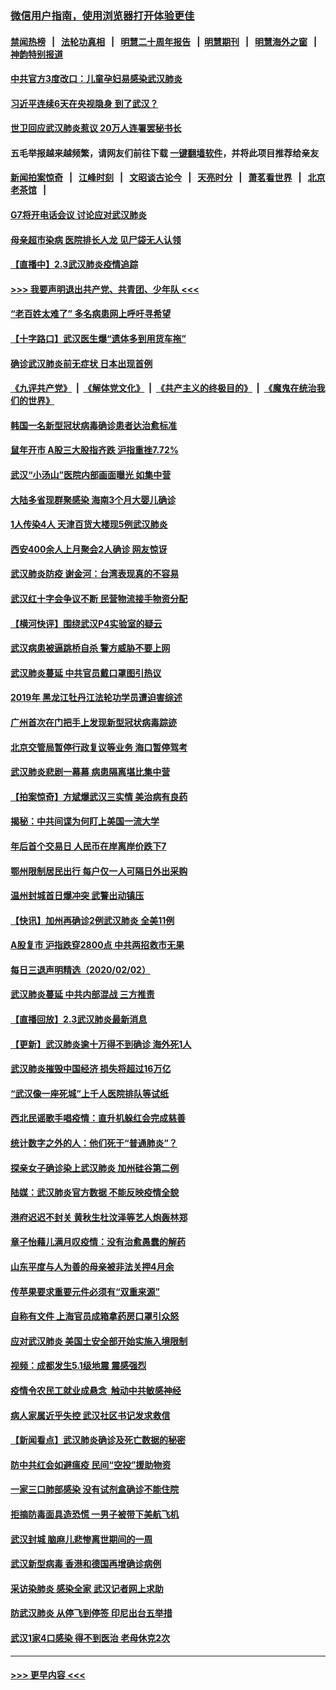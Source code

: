 ### [微信用户指南，使用浏览器打开体验更佳](https://github.com/gfw-breaker/banned-news1/blob/master/indexes/wechat-guide.md?t=0)
#### [禁闻热榜](热点新闻.md?t=0)  &nbsp;&nbsp;|&nbsp;&nbsp; [法轮功真相](https://github.com/gfw-breaker/truth/blob/master/README.md?t=0) &nbsp;&nbsp;|&nbsp;&nbsp; [明慧二十周年报告](https://github.com/gfw-breaker/mh-reports/blob/master/README.md?t=0) &nbsp;&nbsp;|&nbsp;&nbsp;[明慧期刊](https://github.com/gfw-breaker/mh-qikan) &nbsp;&nbsp;|&nbsp;&nbsp; [明慧海外之窗](https://github.com/gfw-breaker/mh-news/blob/master/README.md?t=0) &nbsp;&nbsp;|&nbsp;&nbsp; [神韵特别报道](https://github.com/gfw-breaker/mh-news/blob/master/shenyun.md?t=0)
#### [中共官方3度改口：儿童孕妇易感染武汉肺炎](../pages/nsc413/n11841631.md?t=02032333) 
#### [习近平连续6天在央视隐身 到了武汉？](../pages/nsc413/n11841881.md?t=02032333) 
#### [世卫回应武汉肺炎惹议 20万人连署罢秘书长](../pages/nsc413/n11841664.md?t=02032333) 
#### 五毛举报越来越频繁，请网友们前往下载 [一键翻墙软件](https://github.com/gfw-breaker/ssr-accounts)，并将此项目推荐给亲友
#### [新闻拍案惊奇](https://github.com/gfw-breaker/banned-news1/blob/master/pages/link4.md) &nbsp;&nbsp;|&nbsp;&nbsp; [江峰时刻](https://github.com/gfw-breaker/banned-news1/blob/master/pages/link4.md) &nbsp;&nbsp;|&nbsp;&nbsp; [文昭谈古论今](https://github.com/gfw-breaker/banned-news1/blob/master/pages/link4.md) &nbsp;&nbsp;|&nbsp;&nbsp; [天亮时分](https://github.com/gfw-breaker/banned-news1/blob/master/pages/link4.md) &nbsp;&nbsp;|&nbsp;&nbsp; [萧茗看世界](https://github.com/gfw-breaker/banned-news1/blob/master/pages/link4.md) &nbsp;&nbsp;|&nbsp;&nbsp; [北京老茶馆](https://github.com/gfw-breaker/banned-news1/blob/master/pages/link4.md) &nbsp;&nbsp;|&nbsp;&nbsp; 
#### [G7将开电话会议 讨论应对武汉肺炎](../pages/nsc413/n11841658.md?t=02032333) 
#### [母亲超市染病 医院排长人龙 见尸袋无人认领](../pages/nsc413/n11841762.md?t=02032333) 
#### [【直播中】2.3武汉肺炎疫情追踪](../pages/nsc413/n11841577.md?t=02032333) 
#### [>>> 我要声明退出共产党、共青团、少年队 <<<](https://github.com/begood0513/goodnews/blob/master/quit/letter.md) 
#### [“老百姓太难了” 多名病患网上呼吁寻希望](../pages/nsc413/n11841565.md?t=02032333) 
#### [【十字路口】武汉医生爆“遗体多到用货车拖”](../pages/nsc413/n11840013.md?t=02032333) 
#### [确诊武汉肺炎前无症状 日本出现首例](../pages/nsc413/n11841567.md?t=02032333) 
#### [《九评共产党》](https://github.com/begood0513/9ping.md/blob/master/README.md) &nbsp;|&nbsp; [《解体党文化》](../../../../jtdwh.md/blob/master/README.md)  &nbsp;|&nbsp; [《共产主义的终极目的》](../../../../gczydzjmd.md/blob/master/README.md) &nbsp;|&nbsp; [《魔鬼在统治我们的世界》](../../../../mgztzwmdsj.md/blob/master/README.md) 
#### [韩国一名新型冠状病毒确诊患者达治愈标准](../pages/nsc413/n11841523.md?t=02032333) 
#### [鼠年开市 A股三大股指齐跌 沪指重挫7.72%](../pages/nsc413/n11840461.md?t=02032333) 
#### [武汉“小汤山”医院内部画面曝光 如集中营](../pages/nsc413/n11841060.md?t=02032333) 
#### [大陆多省现群聚感染 海南3个月大婴儿确诊](../pages/nsc413/n11841274.md?t=02032333) 
#### [1人传染4人 天津百货大楼现5例武汉肺炎](../pages/nsc413/n11840677.md?t=02032333) 
#### [西安400余人上月聚会2人确诊 网友惊讶](../pages/nsc413/n11841178.md?t=02032333) 
#### [武汉肺炎防疫 谢金河：台湾表现真的不容易](../pages/nsc413/n11841120.md?t=02032333) 
#### [武汉红十字会争议不断 民营物流接手物资分配](../pages/nsc413/n11840733.md?t=02032333) 
#### [【横河快评】围绕武汉P4实验室的疑云](../pages/nsc413/n11840494.md?t=02032333) 
#### [武汉病患被逼跳桥自杀 警方威胁不要上网](../pages/nsc413/n11838521.md?t=02032333) 
#### [武汉肺炎蔓延 中共官员戴口罩图引热议](../pages/nsc413/n11840917.md?t=02032333) 
#### [2019年 黑龙江牡丹江法轮功学员遭迫害综述](../pages/nsc413/n11839335.md?t=02032333) 
#### [广州首次在门把手上发现新型冠状病毒踪迹](../pages/nsc413/n11840613.md?t=02032333) 
#### [北京交管局暂停行政复议等业务 海口暂停驾考](../pages/nsc413/n11840528.md?t=02032333) 
#### [武汉肺炎悲剧一幕幕 病患隔离堪比集中营](../pages/nsc413/n11838047.md?t=02032333) 
#### [【拍案惊奇】方斌爆武汉三实情 美治病有良药](../pages/nsc413/n11839984.md?t=02032333) 
#### [揭秘：中共间谍为何盯上美国一流大学](../pages/nsc413/n11840270.md?t=02032333) 
#### [年后首个交易日 人民币在岸离岸价跌下7](../pages/nsc413/n11840366.md?t=02032333) 
#### [鄂州限制居民出行 每户仅一人可隔日外出采购](../pages/nsc413/n11839131.md?t=02032333) 
#### [温州封城首日爆冲突 武警出动镇压](../pages/nsc413/n11839881.md?t=02032333) 
#### [【快讯】加州再确诊2例武汉肺炎 全美11例](../pages/nsc413/n11840339.md?t=02032333) 
#### [A股复市 沪指跌穿2800点 中共两招救市无果](../pages/nsc413/n11839859.md?t=02032333) 
#### [每日三退声明精选（2020/02/02）](../pages/nsc413/n11840257.md?t=02032333) 
#### [武汉肺炎蔓延 中共内部混战 三方推责](../pages/nsc413/n11839612.md?t=02032333) 
#### [【直播回放】2.3武汉肺炎最新消息](../pages/nsc413/n11840124.md?t=02032333) 
#### [【更新】武汉肺炎逾十万得不到确诊 海外死1人](../pages/nsc413/n11801312.md?t=02032333) 
#### [武汉肺炎摧毁中国经济 损失将超过16万亿](../pages/nsc413/n11839723.md?t=02032333) 
#### [“武汉像一座死城”上千人医院排队等试纸](../pages/nsc413/n11839724.md?t=02032333) 
#### [西北民谣歌手唱疫情：直升机躲红会完成慈善](../pages/nsc413/n11839757.md?t=02032333) 
#### [统计数字之外的人：他们死于“普通肺炎”？](../pages/nsc413/n11839788.md?t=02032333) 
#### [探亲女子确诊染上武汉肺炎 加州硅谷第二例](../pages/nsc413/n11839784.md?t=02032333) 
#### [陆媒：武汉肺炎官方数据 不能反映疫情全貌](../pages/nsc413/n11839828.md?t=02032333) 
#### [港府迟迟不封关 黄秋生杜汶泽等艺人炮轰林郑](../pages/nsc413/n11839562.md?t=02032333) 
#### [章子怡藉儿满月叹疫情：没有治愈愚蠢的解药](../pages/nsc413/n11839428.md?t=02032333) 
#### [山东平度与人为善的母亲被非法关押4月余](../pages/nsc413/n11834949.md?t=02032333) 
#### [传苹果要求重要元件必须有“双重来源”](../pages/nsc413/n11839717.md?t=02032333) 
#### [自称有文件 上海官员成箱拿药房口罩引众怒](../pages/nsc413/n11839279.md?t=02032333) 
#### [应对武汉肺炎 美国土安全部开始实施入境限制](../pages/nsc413/n11839729.md?t=02032333) 
#### [视频：成都发生5.1级地震 震感强烈](../pages/nsc413/n11839732.md?t=02032333) 
#### [疫情令农民工就业成悬念  触动中共敏感神经](../pages/nsc413/n11839625.md?t=02032333) 
#### [病人家属近乎失控 武汉社区书记发求救信](../pages/nsc413/n11839621.md?t=02032333) 
#### [【新闻看点】武汉肺炎确诊及死亡数据的秘密](../pages/nsc413/n11839539.md?t=02032333) 
#### [防中共红会如避瘟疫 民间“空投”援助物资](../pages/nsc413/n11839313.md?t=02032333) 
#### [一家三口肺部感染 没有试剂盒确诊不能住院](../pages/nsc413/n11839581.md?t=02032333) 
#### [拒摘防毒面具造恐慌 一男子被带下美航飞机](../pages/nsc413/n11839455.md?t=02032333) 
#### [武汉封城 脑麻儿悲惨离世期间的一周](../pages/nsc413/n11839378.md?t=02032333) 
#### [武汉新型病毒 香港和德国再增确诊病例](../pages/nsc413/n11839381.md?t=02032333) 
#### [采访染肺炎 感染全家 武汉记者网上求助](../pages/nsc413/n11839411.md?t=02032333) 
#### [防武汉肺炎 从停飞到停签 印尼出台五举措](../pages/nsc413/n11839282.md?t=02032333) 
#### [武汉1家4口感染 得不到医治 老母休克2次](../pages/nsc413/n11839277.md?t=02032333) 

----
#### [ >>> 更早内容 <<< ](../indexes/nsc413-earlier.md)
